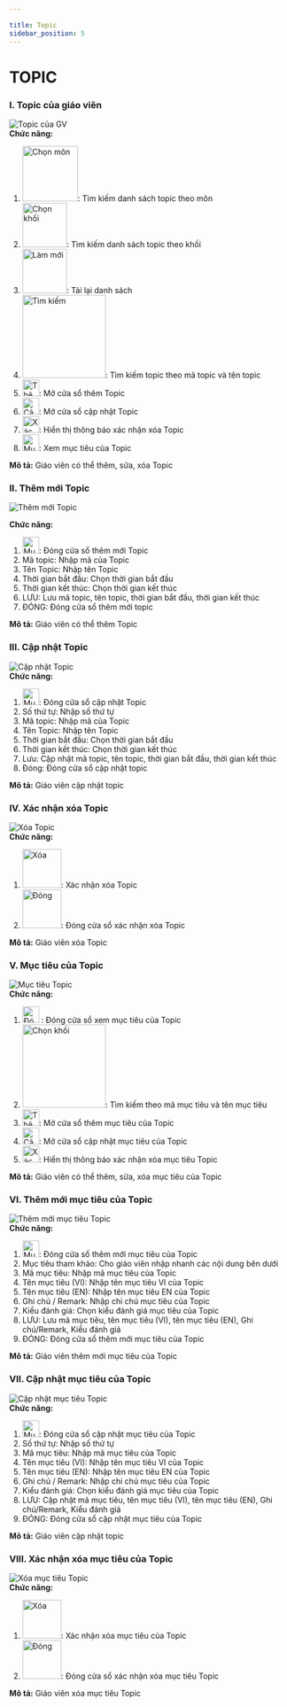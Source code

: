 ```yaml
---

title: Topic
sidebar_position: 5
---
```


# TOPIC

### I. Topic của giáo viên
![Topic của GV](/img/giao-vien/topic/topic-cua-GV.png)  
__Chức năng:__ 
1. <img src="/docs-kqht/img/chung/chon-mon.png" alt="Chọn môn" width="100" />: Tìm kiếm danh sách topic theo môn  
2. <img src="/docs-kqht/img/giao-vien/topic/chon-khoi.png" alt="Chọn khối" width="80" />: Tìm kiếm danh sách topic theo khối
3. <img src="/docs-kqht/img/chung/lam-moi.png" alt="Làm mới" width="80" />: Tải lại danh sách
4. <img src="/docs-kqht/img/chung/tim-kiem.png" alt="Tìm kiếm" width="150" />: Tìm kiếm topic theo mã topic và tên topic 
5. <img src="/docs-kqht/img/chung/them.png" alt="Thêm" width="30" />: Mở cửa sổ thêm Topic 
6. <img src="/docs-kqht/img/chung/cap-nhat.png" alt="Cập nhật" width="30" />: Mở cửa sổ cập nhật Topic 
7. <img src="/docs-kqht/img/chung/xac-nhan.png" alt="Xác nhận" width="30" />: Hiển thị thông báo xác nhận xóa Topic 
8. <img src="/docs-kqht/img/giao-vien/topic/muc-tieu.png" alt="Mục tiêu" width="30" />: Xem mục tiêu của Topic


__Mô tả:__ Giáo viên có thể thêm, sửa, xóa Topic 

### II. Thêm mới Topic
![Thêm mới Topic](/img/giao-vien/topic/them-moi.png)  

__Chức năng:__  
1. <img src="/docs-kqht/img/chung/dong.png" alt="Mục tiêu" width="30" />: Đóng cửa sổ thêm mới Topic 
2. Mã topic: Nhập mã của Topic 
3. Tên Topic: Nhập tên Topic 
4. Thời gian bắt đầu: Chọn thời gian bắt đầu 
5. Thời gian kết thúc: Chọn thời gian kết thúc 
6. LƯU: Lưu mã topic, tên topic, thời gian bắt đầu, thời gian kết thúc 
7. ĐÓNG: Đóng cửa sổ thêm mới topic  

__Mô tả:__ Giáo viên có thể thêm Topic  

### III. Cập nhật Topic
![Cập nhật Topic](/img/giao-vien/topic/cap-nhat-topic.png)  
__Chức năng:__ 
1. <img src="/docs-kqht/img/chung/dong.png" alt="Mục tiêu" width="30" />: Đóng cửa sổ cập nhật Topic 
2. Số thứ tự: Nhập số thứ tự
3. Mã topic: Nhập mã của Topic 
4. Tên Topic: Nhập tên Topic 
5. Thời gian bắt đầu: Chọn thời gian bắt đầu 
6. Thời gian kết thúc: Chọn thời gian kết thúc 
7. Lưu: Cập nhật mã topic, tên topic, thời gian bắt đầu, thời gian kết thúc 
8. Đóng: Đóng cửa sổ cập nhật topic  

__Mô tả:__ Giáo viên cập nhật topic 

### IV. Xác nhận xóa Topic 
![Xóa Topic](/img/giao-vien/topic/xoa.png)  
__Chức năng:__
1. <img src="/docs-kqht/img/chung/ok.png" alt="Xóa" width="70" />: Xác nhận xóa Topic 
2. <img src="/docs-kqht/img/chung/cancel.png" alt="Đóng" width="70" />: Đóng cửa sổ xác nhận xóa Topic  

__Mô tả:__ Giáo viên xóa Topic

### V. Mục tiêu của Topic 
![Mục tiêu Topic](/img/giao-vien/topic/muc-tieu-topic.png)  
__Chức năng:__ 
1. <img src="/docs-kqht/img/giao-vien/topic/dong-muc-tieu.png" alt="Đóng" width="30" /> : Đóng cửa sổ xem mục tiêu của Topic 
2. <img src="/docs-kqht/img/chung/tim-kiem.png" alt="Chọn khối" width="150" />: Tìm kiếm theo mã mục tiêu và tên mục tiêu
3. <img src="/docs-kqht/img/chung/them.png" alt="Thêm" width="30" />: Mở cửa sổ thêm mục tiêu của Topic 
4. <img src="/docs-kqht/img/chung/cap-nhat.png" alt="Cập nhật" width="30" />: Mở cửa sổ cập nhật mục tiêu của Topic 
5. <img src="/docs-kqht/img/chung/xac-nhan.png" alt="Xác nhận" width="30" />: Hiển thị thông báo xác nhận xóa mục tiêu Topic 


__Mô tả:__ Giáo viên có thể thêm, sửa, xóa mục tiêu của Topic  

### VI. Thêm mới mục tiêu của Topic
![Thêm mới mục tiêu Topic](/img/giao-vien/topic/them-moi-muc-tieu.png)  
__Chức năng:__
1. <img src="/docs-kqht/img/chung/dong.png" alt="Mục tiêu" width="30" />: Đóng cửa sổ thêm mới mục tiêu của Topic 
2. Mục tiêu tham khảo: Cho giáo viên nhập nhanh các nội dung bên dưới 
3. Mã mục tiêu: Nhập mã mục tiêu của Topic 
4. Tên mục tiêu (VI): Nhập tên mục tiêu VI của Topic 
5. Tên mục tiêu (EN): Nhập tên mục tiêu EN của Topic 
6. Ghi chú / Remark: Nhập chi chú mục tiêu của Topic 
7. Kiểu đánh giá: Chọn kiểu đánh giá mục tiêu của Topic 
8. LƯU: Lưu mã mục tiêu, tên mục tiêu (VI), tên mục tiêu (EN), Ghi chú/Remark, 
Kiểu đánh giá 
9. ĐÓNG: Đóng cửa sổ thêm mới mục tiêu của Topic  

__Mô tả:__ Giáo viên thêm mới mục tiêu của Topic  

### VII. Cập nhật mục tiêu của Topic
![Cập nhật mục tiêu Topic](/img/giao-vien/topic/cap-nhat-muc-tieu.png)  
__Chức năng:__ 
1. <img src="/docs-kqht/img/chung/dong.png" alt="Mục tiêu" width="30" />: Đóng cửa sổ cập nhật mục tiêu của Topic 
2. Số thứ tự: Nhập số thứ tự
3. Mã mục tiêu: Nhập mã mục tiêu của Topic 
4. Tên mục tiêu (VI): Nhập tên mục tiêu VI của Topic 
5. Tên mục tiêu (EN): Nhập tên mục tiêu EN của Topic 
6. Ghi chú / Remark: Nhập chi chú mục tiêu của Topic 
7. Kiểu đánh giá: Chọn kiểu đánh giá mục tiêu của Topic 
8. LƯU: Cập nhật mã mục tiêu, tên mục tiêu (VI), tên mục tiêu (EN), Ghi chú/Remark, Kiểu đánh giá 
9. ĐÓNG: Đóng cửa sổ cập nhật mục tiêu của Topic 

__Mô tả:__ Giáo viên cập nhật topic  

### VIII. Xác nhận xóa mục tiêu của Topic 
![Xóa mục tiêu Topic](/img/giao-vien/topic/xoa-muc-tieu.png)  
__Chức năng:__
1. <img src="/docs-kqht/img/chung/ok.png" alt="Xóa" width="70" />: Xác nhận xóa mục tiêu của Topic  
2. <img src="/docs-kqht/img/chung/cancel.png" alt="Đóng" width="70" />: Đóng cửa sổ xác nhận xóa mục tiêu Topic  

__Mô tả:__ Giáo viên xóa mục tiêu Topic 
